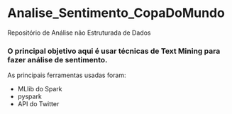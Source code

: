 # Analise_Sentimento_CopaDoMundo
Repositório de Análise não Estruturada de Dados

### O principal objetivo aqui é usar técnicas de Text Mining para fazer análise de sentimento. 

As principais ferramentas usadas foram:

- MLlib do Spark
- pyspark
- API do Twitter 


